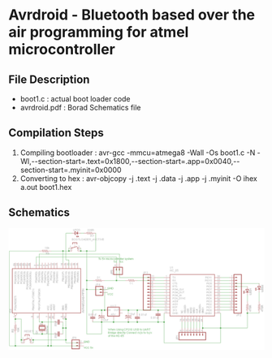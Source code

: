# Avrdroid - Bluetooth based over the air programming  for atmel microcontroller

## File Description
* boot1.c         :  actual boot loader code
* avrdroid.pdf    :  Borad Schematics  file

## Compilation Steps 
1. Compiling bootloader : avr-gcc  -mmcu=atmega8 -Wall -Os boot1.c -N -Wl,--section-start=.text=0x1800,--section-start=.app=0x0040,--section-start=.myinit=0x0000
2. Converting to hex    : avr-objcopy -j .text -j .data -j .app -j .myinit -O ihex a.out boot1.hex

## Schematics 
![picture alt](https://github.com/mohit3112/AvrDroid/blob/master/hardware/bootloader/AVRDroid.png "AVRDROID BOOARD")
